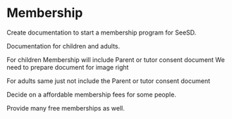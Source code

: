 Membership 
============

Create documentation to start a membership program for SeeSD. 

Documentation for children and adults. 

For children
Membership will include Parent or tutor consent document
We need to prepare document for image right

For adults same just not include the Parent or tutor consent document

Decide on a affordable membership fees for some people. 

Provide many free memberships as well. 
